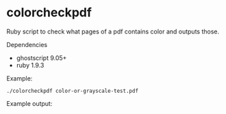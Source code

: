 # colorcheckpdf

Ruby script to check what pages of a pdf contains color and outputs those.

Dependencies

 * ghostscript 9.05+
 * ruby 1.9.3

Example:

 ```
./colorcheckpdf color-or-grayscale-test.pdf
 ```

Example output:
